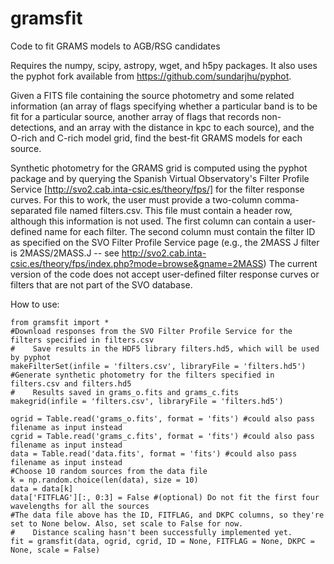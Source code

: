 # gramsfit
Code to fit GRAMS models to AGB/RSG candidates

Requires the numpy, scipy, astropy, wget, and h5py packages. It also uses the pyphot fork available from https://github.com/sundarjhu/pyphot.

Given a FITS file containing the source photometry and some related information (an array of flags specifying whether a particular band is to be fit for a particular source, another array of flags that records non-detections, and an array with the distance in kpc to each source), and the O-rich and C-rich model grid, find the best-fit GRAMS models for each source.

Synthetic photometry for the GRAMS grid is computed using the pyphot package and by querying the Spanish Virtual Observatory's Filter Profile Service [http://svo2.cab.inta-csic.es/theory/fps/] for the filter response curves. For this to work, the user must provide a two-column comma-separated file named filters.csv. This file must contain a header row, although this information is not used. The first column can contain a user-defined name for each filter. The second column must contain the filter ID as specified on the SVO Filter Profile Service page (e.g., the 2MASS J filter is 2MASS/2MASS.J -- see http://svo2.cab.inta-csic.es/theory/fps/index.php?mode=browse&gname=2MASS)
The current version of the code does not accept user-defined filter response curves or filters that are not part of the SVO database.

How to use:
```
from gramsfit import *
#Download responses from the SVO Filter Profile Service for the filters specified in filters.csv
#    Save results in the HDF5 library filters.hd5, which will be used by pyphot
makeFilterSet(infile = 'filters.csv', libraryFile = 'filters.hd5')
#Generate synthetic photometry for the filters specified in filters.csv and filters.hd5
#    Results saved in grams_o.fits and grams_c.fits
makegrid(infile = 'filters.csv', libraryFile = 'filters.hd5')

ogrid = Table.read('grams_o.fits', format = 'fits') #could also pass filename as input instead
cgrid = Table.read('grams_c.fits', format = 'fits') #could also pass filename as input instead
data = Table.read('data.fits', format = 'fits') #could also pass filename as input instead
#Choose 10 random sources from the data file
k = np.random.choice(len(data), size = 10)
data = data[k]
data['FITFLAG'][:, 0:3] = False #(optional) Do not fit the first four wavelengths for all the sources
#The data file above has the ID, FITFLAG, and DKPC columns, so they're set to None below. Also, set scale to False for now.
#    Distance scaling hasn't been successfully implemented yet.
fit = gramsfit(data, ogrid, cgrid, ID = None, FITFLAG = None, DKPC = None, scale = False)
```
